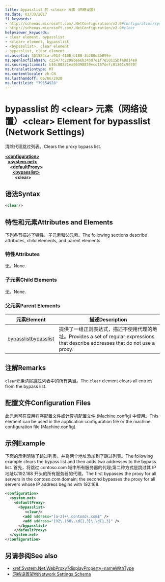```yaml
---
title: bypasslist 的 <clear> 元素（网络设置）
ms.date: 03/30/2017
f1_keywords:
- http://schemas.microsoft.com/.NetConfiguration/v2.0#configuration/system.net/defaultProxy/bypasslist/clear
- http://schemas.microsoft.com/.NetConfiguration/v2.0#clear
helpviewer_keywords:
- clear element, bypasslist
- <clear> element, bypasslist
- <bypasslist>, clear element
- bypasslist, clear element
ms.assetid: 301584ca-a914-4100-b180-3b288d3b099e
ms.openlocfilehash: c25477c2c99be66b34b07e1f7e50115bfa8d14e9
ms.sourcegitcommit: b16c00371ea06398859ecd157defc81301c9070f
ms.translationtype: MT
ms.contentlocale: zh-CN
ms.lasthandoff: 06/06/2020
ms.locfileid: "79154928"
---
```

# <a name="clear-element-for-bypasslist-network-settings"></a><span data-ttu-id="633a6-102">bypasslist 的 \<clear> 元素（网络设置）</span><span class="sxs-lookup"><span data-stu-id="633a6-102">\<clear> Element for bypasslist (Network Settings)</span></span>
<span data-ttu-id="633a6-103">清除代理跳过列表。</span><span class="sxs-lookup"><span data-stu-id="633a6-103">Clears the proxy bypass list.</span></span>  
  
[**\<configuration>**](../configuration-element.md)\
&nbsp;&nbsp;[**\<system.net>**](system-net-element-network-settings.md)\
&nbsp;&nbsp;&nbsp;&nbsp;[**\<defaultProxy>**](defaultproxy-element-network-settings.md)\
&nbsp;&nbsp;&nbsp;&nbsp;&nbsp;&nbsp;[**\<bypasslist>**](bypasslist-element-network-settings.md)\
&nbsp;&nbsp;&nbsp;&nbsp;&nbsp;&nbsp;&nbsp;&nbsp;**\<clear>**

## <a name="syntax"></a><span data-ttu-id="633a6-104">语法</span><span class="sxs-lookup"><span data-stu-id="633a6-104">Syntax</span></span>  
  
```xml  
<clear/>  
```  
  
## <a name="attributes-and-elements"></a><span data-ttu-id="633a6-105">特性和元素</span><span class="sxs-lookup"><span data-stu-id="633a6-105">Attributes and Elements</span></span>  
 <span data-ttu-id="633a6-106">下列各节描述了特性、子元素和父元素。</span><span class="sxs-lookup"><span data-stu-id="633a6-106">The following sections describe attributes, child elements, and parent elements.</span></span>  
  
### <a name="attributes"></a><span data-ttu-id="633a6-107">特性</span><span class="sxs-lookup"><span data-stu-id="633a6-107">Attributes</span></span>  
 <span data-ttu-id="633a6-108">无。</span><span class="sxs-lookup"><span data-stu-id="633a6-108">None.</span></span>  
  
### <a name="child-elements"></a><span data-ttu-id="633a6-109">子元素</span><span class="sxs-lookup"><span data-stu-id="633a6-109">Child Elements</span></span>  
 <span data-ttu-id="633a6-110">无。</span><span class="sxs-lookup"><span data-stu-id="633a6-110">None.</span></span>  
  
### <a name="parent-elements"></a><span data-ttu-id="633a6-111">父元素</span><span class="sxs-lookup"><span data-stu-id="633a6-111">Parent Elements</span></span>  
  
|<span data-ttu-id="633a6-112">**元素**</span><span class="sxs-lookup"><span data-stu-id="633a6-112">**Element**</span></span>|<span data-ttu-id="633a6-113">**描述**</span><span class="sxs-lookup"><span data-stu-id="633a6-113">**Description**</span></span>|  
|-----------------|---------------------|  
|[<span data-ttu-id="633a6-114">bypasslist</span><span class="sxs-lookup"><span data-stu-id="633a6-114">bypasslist</span></span>](bypasslist-element-network-settings.md)|<span data-ttu-id="633a6-115">提供了一组正则表达式，描述不使用代理的地址。</span><span class="sxs-lookup"><span data-stu-id="633a6-115">Provides a set of regular expressions that describe addresses that do not use a proxy.</span></span>|  
  
## <a name="remarks"></a><span data-ttu-id="633a6-116">注解</span><span class="sxs-lookup"><span data-stu-id="633a6-116">Remarks</span></span>  
 <span data-ttu-id="633a6-117">`clear`元素清除跳过列表中的所有条目。</span><span class="sxs-lookup"><span data-stu-id="633a6-117">The `clear` element clears all entries from the bypass list.</span></span>  
  
## <a name="configuration-files"></a><span data-ttu-id="633a6-118">配置文件</span><span class="sxs-lookup"><span data-stu-id="633a6-118">Configuration Files</span></span>  
 <span data-ttu-id="633a6-119">此元素可在应用程序配置文件或计算机配置文件 (Machine.config) 中使用。</span><span class="sxs-lookup"><span data-stu-id="633a6-119">This element can be used in the application configuration file or the machine configuration file (Machine.config).</span></span>  
  
## <a name="example"></a><span data-ttu-id="633a6-120">示例</span><span class="sxs-lookup"><span data-stu-id="633a6-120">Example</span></span>  
 <span data-ttu-id="633a6-121">下面的示例清除了跳过列表，并将两个地址添加到了跳过列表。</span><span class="sxs-lookup"><span data-stu-id="633a6-121">The following example clears the bypass list and then adds two addresses to the bypass list.</span></span> <span data-ttu-id="633a6-122">首先，将跳过 contoso.com 域中所有服务器的代理;第二种方式是跳过其 IP 地址以192.168 开头的所有服务器的代理。</span><span class="sxs-lookup"><span data-stu-id="633a6-122">The first bypasses the proxy for all servers in the contoso.com domain; the second bypasses the proxy for all servers whose IP address begins with 192.168.</span></span>  
  
```xml  
<configuration>  
  <system.net>  
    <defaultProxy>  
      <bypasslist>  
         <clear/>  
        <add address="[a-z]+\.contoso\.com$" />  
        <add address="192\.168\.\d{1,3}\.\d{1,3}" />  
      </bypasslist>  
    </defaultProxy>  
  </system.net>  
</configuration>
```  
  
## <a name="see-also"></a><span data-ttu-id="633a6-123">另请参阅</span><span class="sxs-lookup"><span data-stu-id="633a6-123">See also</span></span>

- <xref:System.Net.WebProxy?displayProperty=nameWithType>
- [<span data-ttu-id="633a6-124">网络设置架构</span><span class="sxs-lookup"><span data-stu-id="633a6-124">Network Settings Schema</span></span>](index.md)
